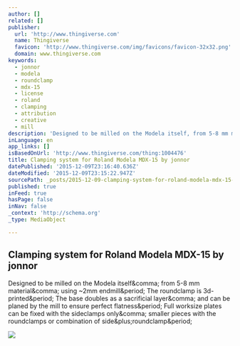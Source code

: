 ```yaml
---
author: []
related: []
publisher:
  url: 'http://www.thingiverse.com'
  name: Thingiverse
  favicon: 'http://www.thingiverse.com/img/favicons/favicon-32x32.png'
  domain: www.thingiverse.com
keywords:
  - jonnor
  - modela
  - roundclamp
  - mdx-15
  - license
  - roland
  - clamping
  - attribution
  - creative
  - mill
description: 'Designed to be milled on the Modela itself, from 5-8 mm material, using ~2mm endmill. The roundclamp is 3d-printed. The base doubles as a sacrificial layer, and can be planed by the mill to ensure perfect flatness. Full worksize plates can be fixed with the sideclamps only, smaller pieces with the roundclamps or combination of side+roundclamp.'
inLanguage: en
app_links: []
isBasedOnUrl: 'http://www.thingiverse.com/thing:1004476'
title: Clamping system for Roland Modela MDX-15 by jonnor
datePublished: '2015-12-09T23:16:40.636Z'
dateModified: '2015-12-09T23:15:22.947Z'
sourcePath: _posts/2015-12-09-clamping-system-for-roland-modela-mdx-15-by-jonnor.md
published: true
inFeed: true
hasPage: false
inNav: false
_context: 'http://schema.org'
_type: MediaObject

---
```

<article style=""><h1>Clamping system for Roland Modela MDX-15 by jonnor</h1><p>Designed to be milled on the Modela itself&amp;comma; from 5-8 mm material&amp;comma; using ~2mm endmill&amp;period; The roundclamp is 3d-printed&amp;period; The base doubles as a sacrificial layer&amp;comma; and can be planed by the mill to ensure perfect flatness&amp;period; Full worksize plates can be fixed with the sideclamps only&amp;comma; smaller pieces with the roundclamps or combination of side&amp;plus;roundclamp&amp;period;</p><img src="https://thingiverse-production-new.s3.amazonaws.com/renders/88/c4/00/8c/81/IMG_20150908_172911_preview_featured.jpg" /></article>